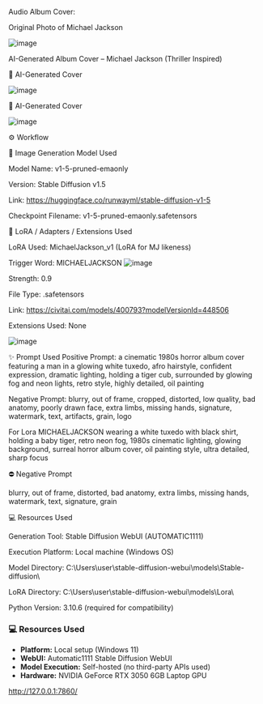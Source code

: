 Audio Album Cover:


Original Photo of Michael Jackson


![image](https://github.com/user-attachments/assets/e0006f41-3b30-438d-bf8a-c63aaf1e8b18)

AI-Generated Album Cover – Michael Jackson (Thriller Inspired)

💼 AI-Generated Cover


![image](https://github.com/user-attachments/assets/bfeb8383-c4a5-4ba0-9ca3-426d29619c32)


🧐 AI-Generated  Cover

![image](https://github.com/user-attachments/assets/7743ae5c-cc5f-45f4-bf7e-f675d15353a0)


⚙️ Workflow

🧩 Image Generation Model Used

Model Name: v1-5-pruned-emaonly

Version: Stable Diffusion v1.5

Link: https://huggingface.co/runwayml/stable-diffusion-v1-5

Checkpoint Filename: v1-5-pruned-emaonly.safetensors

🧩 LoRA / Adapters / Extensions Used

LoRA Used: MichaelJackson_v1 (LoRA for MJ likeness)

Trigger Word: MICHAELJACKSON
![image](https://github.com/user-attachments/assets/f672d392-294b-4cb8-a9bf-bc4bdc9bcace)

Strength: 0.9

File Type: .safetensors

Link: https://civitai.com/models/400793?modelVersionId=448506

Extensions Used: None

![image](https://github.com/user-attachments/assets/a2a72890-a221-47ef-a1d3-a05d267cad1c)

✨ Prompt Used
Positive Prompt:
a cinematic 1980s horror album cover featuring a man in a glowing white tuxedo, afro hairstyle, confident expression, dramatic lighting, holding a tiger cub, surrounded by glowing fog and neon lights, retro style, highly detailed, oil painting

Negative Prompt:
blurry, out of frame, cropped, distorted, low quality, bad anatomy, poorly drawn face, extra limbs, missing hands, signature, watermark, text, artifacts, grain, logo


For Lora
MICHAELJACKSON wearing a white tuxedo with black shirt, holding a baby tiger, retro neon fog, 1980s cinematic lighting, glowing background, surreal horror album cover, oil painting style, ultra detailed, sharp focus

⛔ Negative Prompt

blurry, out of frame, distorted, bad anatomy, extra limbs, missing hands, watermark, text, signature, grain

💻 Resources Used

Generation Tool: Stable Diffusion WebUI (AUTOMATIC1111)

Execution Platform: Local machine (Windows OS)

Model Directory: C:\Users\user\stable-diffusion-webui\models\Stable-diffusion\

LoRA Directory: C:\Users\user\stable-diffusion-webui\models\Lora\

Python Version: 3.10.6 (required for compatibility)

### 💻 Resources Used
- **Platform:** Local setup (Windows 11)
- **WebUI:** Automatic1111 Stable Diffusion WebUI
- **Model Execution:** Self-hosted (no third-party APIs used)
- **Hardware:** NVIDIA GeForce RTX 3050 6GB Laptop GPU


http://127.0.0.1:7860/

